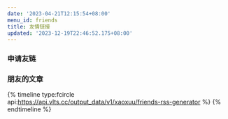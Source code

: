 ```yaml
---
date: '2023-04-21T12:15:54+08:00'
menu_id: friends
title: 友情链接
updated: '2023-12-19T22:46:52.175+08:00'
---
```

<div id="friend-content" class="friend-content"></div> <link rel="stylesheet" href="https://unpkg.com/qexo-friends/friends.css"/> <script src="https://unpkg.com/qexo-friends/Stellar/friends.js"></script> <script>loadQexoFriends("friend-content", "https://qexo.giize.com")</script>

### 申请友链

<div id="friends-api"></div>
<script src="https://unpkg.com/qexo-friends/friends-api.js"></script>
<script>qexo_friend_api("friends-api","https://qexo.giize.com","");</script>

### 朋友的文章

{% timeline type:fcircle api:https://api.vlts.cc/output_data/v1/xaoxuu/friends-rss-generator %}
{% endtimeline %}

